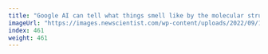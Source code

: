 ```yaml
---
title: "Google AI can tell what things smell like by the molecular structure"
imageUrl: "https://images.newscientist.com/wp-content/uploads/2022/09/12145251/SEI_123980203.jpg?width=600"
index: 461
weight: 461
---
```

